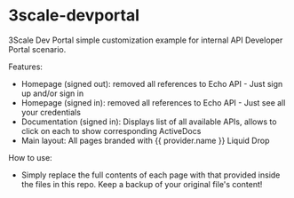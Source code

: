 # 3scale-devportal

3Scale Dev Portal simple customization example for internal API Developer Portal scenario.

Features:
- Homepage (signed out): removed all references to Echo API - Just sign up and/or sign in
- Homepage (signed in): removed all references to Echo API - Just see all your credentials
- Documentation (signed in): Displays list of all available APIs, allows to click on each to show corresponding ActiveDocs
- Main layout: All pages branded with {{ provider.name }} Liquid Drop

How to use:
- Simply replace the full contents of each page with that provided inside the files in this repo. Keep a backup of your original file's content!
